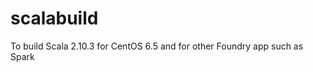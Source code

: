 scalabuild
==========

To build Scala 2.10.3 for CentOS 6.5 and for other Foundry app such as Spark
